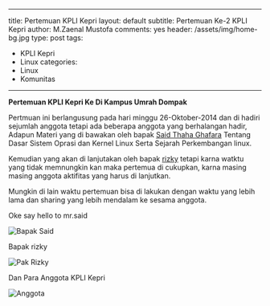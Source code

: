 ---
title: Pertemuan KPLI Kepri
layout: default
subtitle: Pertemuan Ke-2 KPLI Kepri
author: M.Zaenal Mustofa
comments: yes
header: /assets/img/home-bg.jpg
type: post
tags:
 - KPLI Kepri
 - Linux
categories:
 - Linux
 - Komunitas
 ---

**Pertemuan KPLI Kepri Ke Di Kampus Umrah Dompak**

Pertmuan ini berlangusung pada hari minggu 26-Oktober-2014 dan di hadiri sejumlah anggota tetapi ada beberapa anggota yang berhalangan hadir, Adapun Materi yang di bawakan oleh bapak [Said Thaha Ghafara](http://tohaghafara.wordpress.com/about/) Tentang Dasar Sistem Oprasi dan Kernel Linux Serta Sejarah Perkembangan linux.

Kemudian yang akan di lanjutakan oleh bapak [rizky](https://www.facebook.com/mrizkiromdoni) tetapi karna watktu yang tidak memnungkin kan maka pertemua di cukupkan, karna masing masing anggota aktifitas yang harus di lanjutkan.

Mungkin di lain waktu pertemuan bisa di lakukan dengan waktu yang lebih lama dan sharing yang lebih mendalam ke sesama anggota.

Oke say hello to mr.said

![Bapak Said](https://scontent-a-sin.xx.fbcdn.net/hphotos-xpa1/v/t1.0-9/10472662_970816722932480_5329772975190660540_n.jpg?oh=7cf66b9021bcc248361a53068e919f24&oe=54DFFEDC)

Bapak rizky

![Pak Rizky](https://fbcdn-sphotos-c-a.akamaihd.net/hphotos-ak-xpa1/v/t1.0-9/1452008_970816786265807_4824859520574254549_n.jpg?oh=36bdc90725676294b3ab2b1cb1f8bf0e&oe=54F4E0A1&__gda__=1420946844_cd7519e33eddcb4fc53ef5393c89c2da)

Dan Para Anggota KPLI Kepri

![Anggota](https://scontent-a-sin.xx.fbcdn.net/hphotos-xpa1/v/t1.0-9/10731095_10202791226484814_8311995227831712143_n.jpg?oh=3052e7fb63f9abbcbd3c75a814367797&oe=54E79243)